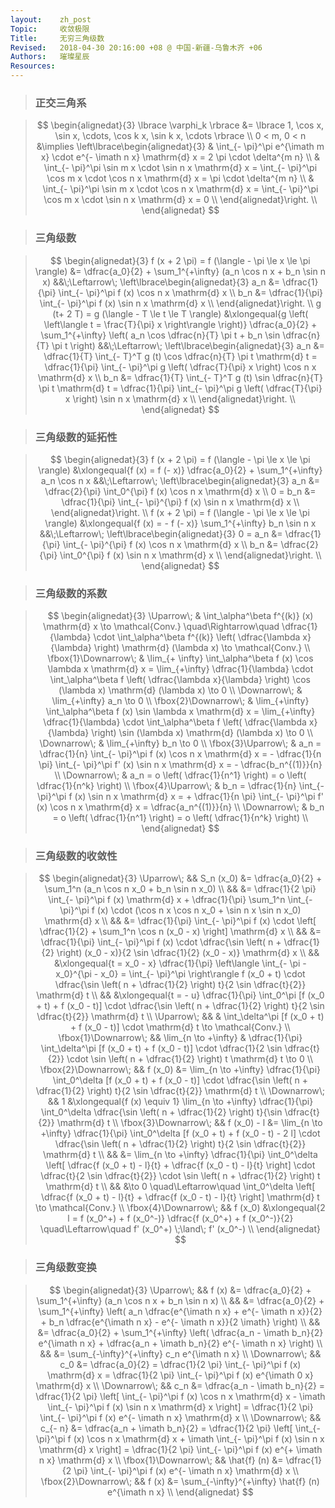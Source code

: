 ```yaml
---
layout:    zh_post
Topic:     收敛极限
Title:     无穷三角级数
Revised:   2018-04-30 20:16:00 +08 @ 中国-新疆-乌鲁木齐 +06
Authors:   璀璨星辰
Resources:
---
```


> ### 正交三角系

> $$
> \begin{alignedat}{3}
> \lbrace \varphi_k \rbrace &= \lbrace 1, \cos x, \sin x, \cdots, \cos k x, \sin k x, \cdots \rbrace \\
>              0 < m, 0 < n &\implies \left\lbrace\begin{alignedat}{3}
>                                     & \int_{- \pi}^\pi e^{\imath m x} \cdot e^{- \imath n x} \mathrm{d} x = 2 \pi \cdot \delta^{m n} \\
>                                     & \int_{- \pi}^\pi \sin m x \cdot \sin n x \mathrm{d} x = \int_{- \pi}^\pi \cos m x \cdot \cos n x \mathrm{d} x = \pi \cdot \delta^{m n} \\
>                                     & \int_{- \pi}^\pi \sin m x \cdot \cos n x \mathrm{d} x = \int_{- \pi}^\pi \cos m x \cdot \sin n x \mathrm{d} x = 0 \\
>                                     \end{alignedat}\right. \\
> \end{alignedat}
> $$
>

> ### 三角级数

> $$
> \begin{alignedat}{3}
> f (x + 2 \pi) = f (\langle - \pi \le x \le \pi \rangle) &= \dfrac{a_0}{2} + \sum_1^{+\infty} (a_n \cos n x + b_n \sin n x) 
> &&\;\Leftarrow\; \left\lbrace\begin{alignedat}{3}
>                  a_n &= \dfrac{1}{\pi} \int_{- \pi}^\pi f (x) \cos n x \mathrm{d} x \\
>                  b_n &= \dfrac{1}{\pi} \int_{- \pi}^\pi f (x) \sin n x \mathrm{d} x \\
>                  \end{alignedat}\right. \\
> g (t+ 2 T) = g (\langle - T \le t \le T \rangle) &\xlongequal{g \left( \left\langle t = \frac{T}{\pi} x \right\rangle \right)} \dfrac{a_0}{2} + \sum_1^{+\infty} \left( a_n \cos \dfrac{n}{T} \pi t + b_n \sin \dfrac{n}{T} \pi t \right) 
> &&\;\Leftarrow\; \left\lbrace\begin{alignedat}{3}
>                  a_n &= \dfrac{1}{T} \int_{- T}^T g (t) \cos \dfrac{n}{T} \pi t \mathrm{d} t = \dfrac{1}{\pi} \int_{- \pi}^\pi g \left( \dfrac{T}{\pi} x \right) \cos n x \mathrm{d} x \\
>                  b_n &= \dfrac{1}{T} \int_{- T}^T g (t) \sin \dfrac{n}{T} \pi t \mathrm{d} t = \dfrac{1}{\pi} \int_{- \pi}^\pi g \left( \dfrac{T}{\pi} x \right) \sin n x \mathrm{d} x \\
>                  \end{alignedat}\right. \\
> \end{alignedat}
> $$
>

> ### 三角级数的延拓性

> $$
> \begin{alignedat}{3}
> f (x + 2 \pi) = f (\langle - \pi \le x \le \pi \rangle) &\xlongequal{f (x) = f (- x)} \dfrac{a_0}{2} + \sum_1^{+\infty} a_n \cos n x 
> &&\;\Leftarrow\; \left\lbrace\begin{alignedat}{3}
>                      a_n &= \dfrac{2}{\pi} \int_0^{\pi} f (x) \cos n x \mathrm{d} x \\
>                  0 = b_n &= \dfrac{1}{\pi} \int_{- \pi}^{\pi} f (x) \sin n x \mathrm{d} x \\
>                  \end{alignedat}\right. \\
> f (x + 2 \pi) = f (\langle - \pi \le x \le \pi \rangle) &\xlongequal{f (x) = - f (- x)} \sum_1^{+\infty} b_n \sin n x 
> &&\;\Leftarrow\; \left\lbrace\begin{alignedat}{3}
>                  0 = a_n &= \dfrac{1}{\pi} \int_{- \pi}^{\pi} f (x) \cos n x \mathrm{d} x  \\
>                      b_n &= \dfrac{2}{\pi} \int_0^{\pi} f (x) \sin n x \mathrm{d} x \\
>                  \end{alignedat}\right. \\
> \end{alignedat}
> $$
>

> ### 三角级数的系数

> $$
> \begin{alignedat}{3}
> \Uparrow\;           & \int_\alpha^\beta f^{(k)} (x) \mathrm{d} x \to \mathcal{Conv.} \quad\Rightarrow\quad \dfrac{1}{\lambda} \cdot \int_\alpha^\beta f^{(k)} \left( \dfrac{\lambda x}{\lambda} \right) \mathrm{d} (\lambda x) \to \mathcal{Conv.} \\
> \fbox{1}\Downarrow\; & \lim_{+ \infty} \int_\alpha^\beta f (x) \cos \lambda x \mathrm{d} x = \lim_{+\infty} \dfrac{1}{\lambda} \cdot \int_\alpha^\beta f \left( \dfrac{\lambda x}{\lambda} \right) \cos (\lambda x) \mathrm{d} (\lambda x) \to 0 \\
> \Downarrow\;         & \lim_{+\infty} a_n \to 0 \\
> \fbox{2}\Downarrow\; & \lim_{+\infty} \int_\alpha^\beta f (x) \sin \lambda x \mathrm{d} x = \lim_{+\infty} \dfrac{1}{\lambda} \cdot \int_\alpha^\beta f \left( \dfrac{\lambda x}{\lambda} \right) \sin (\lambda x) \mathrm{d} (\lambda x) \to 0 \\
> \Downarrow\;         & \lim_{+\infty} b_n \to 0 \\
> \fbox{3}\Uparrow\;   & a_n = \dfrac{1}{n} \int_{- \pi}^\pi f (x) \cos n x \mathrm{d} x = - \dfrac{1}{n \pi} \int_{- \pi}^\pi f' (x) \sin n x \mathrm{d} x = - \dfrac{b_n^{(1)}}{n} \\
> \Downarrow\;         & a_n = o \left( \dfrac{1}{n^1} \right) = o \left( \dfrac{1}{n^k} \right) \\
> \fbox{4}\Uparrow\;   & b_n = \dfrac{1}{n} \int_{-\pi}^\pi f (x) \sin n x \mathrm{d} x = + \dfrac{1}{n \pi} \int_{- \pi}^\pi f' (x) \cos n x \mathrm{d} x = \dfrac{a_n^{(1)}}{n} \\
> \Downarrow\;         & b_n = o \left( \dfrac{1}{n^1} \right) = o \left( \dfrac{1}{n^k} \right) \\
> \end{alignedat}
> $$
>

> ### 三角级数的收敛性

> $$
> \begin{alignedat}{3}
> \Uparrow\;           &&            S_n (x_0) &= \dfrac{a_0}{2} + \sum_1^n (a_n \cos n x_0 + b_n \sin n x_0) \\
>                      &&                      &= \dfrac{1}{2 \pi} \int_{- \pi}^\pi f (x) \mathrm{d} x + \dfrac{1}{\pi} \sum_1^n \int_{- \pi}^\pi f (x) \cdot  (\cos n x \cos n x_0 + \sin n x \sin n x_0) \mathrm{d} x \\
>                      &&                      &= \dfrac{1}{\pi} \int_{- \pi}^\pi f (x) \cdot \left[ \dfrac{1}{2} + \sum_1^n \cos n (x_0 - x) \right] \mathrm{d} x \\
>                      &&                      &= \dfrac{1}{\pi} \int_{- \pi}^\pi f (x) \cdot \dfrac{\sin \left( n + \dfrac{1}{2} \right) (x_0 - x)}{2 \sin \dfrac{1}{2} (x_0 - x)} \mathrm{d} x \\
>                      &&                      &\xlongequal{t = x_0 - x} \dfrac{1}{\pi} \left\langle \int_{- \pi - x_0}^{\pi - x_0} = \int_{- \pi}^\pi \right\rangle f (x_0 + t) \cdot \dfrac{\sin \left( n + \dfrac{1}{2} \right) t}{2 \sin \dfrac{t}{2}} \mathrm{d} t \\
>                      &&                      &\xlongequal{t = - u} \dfrac{1}{\pi} \int_0^\pi [f (x_0 + t) + f (x_0 - t)] \cdot \dfrac{\sin \left( n + \dfrac{1}{2} \right) t}{2 \sin \dfrac{t}{2}} \mathrm{d} t \\
> \Uparrow\;           &&                      & \int_\delta^\pi [f (x_0 + t) + f (x_0 - t)] \cdot \mathrm{d} t \to \mathcal{Conv.} \\
> \fbox{1}\Downarrow\; && \lim_{n \to +\infty} & \dfrac{1}{\pi} \int_\delta^\pi [f (x_0 + t) + f (x_0 - t)] \cdot \dfrac{1}{2 \sin \dfrac{t}{2}} \cdot \sin \left( n + \dfrac{1}{2} \right) t \mathrm{d} t \to 0 \\
> \fbox{2}\Downarrow\; &&              f (x_0) &= \lim_{n \to +\infty} \dfrac{1}{\pi} \int_0^\delta [f (x_0 + t) + f (x_0 - t)] \cdot \dfrac{\sin \left( n + \dfrac{1}{2} \right) t}{2 \sin \dfrac{t}{2}} \mathrm{d} t \\
> \Downarrow\;         &&                    1 &\xlongequal{f (x) \equiv 1} \lim_{n \to +\infty} \dfrac{1}{\pi} \int_0^\delta \dfrac{\sin \left( n + \dfrac{1}{2} \right) t}{\sin \dfrac{t}{2}} \mathrm{d}  t \\
> \fbox{3}\Downarrow\; &&          f (x_0) - l &= \lim_{n \to +\infty} \dfrac{1}{\pi} \int_0^\delta [f (x_0 + t) + f (x_0 - t) - 2 l] \cdot \dfrac{\sin \left( n + \dfrac{1}{2} \right) t}{2 \sin \dfrac{t}{2}} \mathrm{d} t \\
>                      &&                      &= \lim_{n \to +\infty} \dfrac{1}{\pi} \int_0^\delta \left[ \dfrac{f (x_0 + t) - l}{t} + \dfrac{f (x_0 - t) - l}{t} \right] \cdot \dfrac{t}{2 \sin \dfrac{t}{2}} \cdot \sin \left( n + \dfrac{1}{2} \right) t \mathrm{d} t \\
>                      &&                      &\to 0 \quad\Leftarrow\quad \int_0^\delta \left[ \dfrac{f (x_0 + t) - l}{t} + \dfrac{f (x_0 - t) - l}{t} \right] \mathrm{d} t \to \mathcal{Conv.} \\
> \fbox{4}\Downarrow\; &&              f (x_0) &\xlongequal{2 l = f (x_0^+) + f (x_0^-)} \dfrac{f (x_0^+) + f (x_0^-)}{2} \quad\Leftarrow\quad f' (x_0^+) \;\land\; f' (x_0^-) \\
> \end{alignedat}
> $$
>

> ### 三角级数变换

> $$
> \begin{alignedat}{3}
> \Uparrow\;           &&       f (x) &= \dfrac{a_0}{2} + \sum_1^{+\infty} (a_n \cos n x + b_n \sin n x) \\
>                      &&             &= \dfrac{a_0}{2} + \sum_1^{+\infty} \left( a_n \dfrac{e^{\imath n x} + e^{- \imath n x}}{2} + b_n \dfrac{e^{\imath n x} - e^{- \imath n x}}{2 \imath} \right) \\
>                      &&             &= \dfrac{a_0}{2} + \sum_1^{+\infty} \left( \dfrac{a_n - \imath b_n}{2} e^{\imath n x} + \dfrac{a_n + \imath b_n}{2} e^{- \imath n x} \right) \\
>                      &&             &= \sum_{-\infty}^{+\infty} c_n e^{\imath n x} \\
> \Downarrow\;         &&         c_0 &= \dfrac{a_0}{2} = \dfrac{1}{2 \pi} \int_{- \pi}^\pi f (x) \mathrm{d} x = \dfrac{1}{2 \pi} \int_{- \pi}^\pi f (x) e^{\imath 0 x} \mathrm{d} x \\
> \Downarrow\;         &&         c_n &= \dfrac{a_n - \imath b_n}{2} = \dfrac{1}{2 \pi} \left[ \int_{- \pi}^\pi f (x) \cos n x \mathrm{d} x - \imath \int_{- \pi}^\pi f (x) \sin n x \mathrm{d} x \right] = \dfrac{1}{2 \pi} \int_{- \pi}^\pi f (x) e^{- \imath n x} \mathrm{d} x \\
> \Downarrow\;         &&     c_{- n} &= \dfrac{a_n + \imath b_n}{2} = \dfrac{1}{2 \pi} \left[ \int_{- \pi}^\pi f (x) \cos n x \mathrm{d} x + \imath \int_{- \pi}^\pi f (x) \sin n x \mathrm{d} x  \right] = \dfrac{1}{2 \pi} \int_{- \pi}^\pi f (x) e^{+ \imath n x} \mathrm{d} x \\
> \fbox{1}\Downarrow\; && \hat{f} (n) &= \dfrac{1}{2 \pi} \int_{- \pi}^\pi f (x) e^{- \imath n x} \mathrm{d} x \\
> \fbox{2}\Downarrow\; &&       f (x) &= \sum_{-\infty}^{+\infty} \hat{f} (n) e^{\imath n x} \\ 
> \end{alignedat}
> $$
>